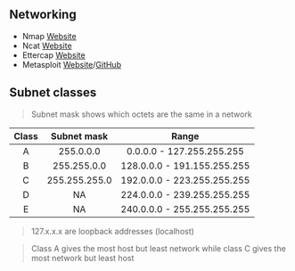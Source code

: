 ## Networking
- Nmap [Website](https://nmap.org/)
- Ncat [Website](https://nmap.org/ncat/)
- Ettercap [Website](https://www.ettercap-project.org/)
- Metasploit [Website](https://www.metasploit.com)/[GitHub](https://github.com/rapid7/metasploit-framework)
## Subnet classes

> Subnet mask shows which octets are the same in a network

|Class|Subnet mask|Range|
|:---:|:---:|:---:|
|A|255.0.0.0|0.0.0.0 - 127.255.255.255|
|B|255.255.0.0|128.0.0.0 - 191.155.255.255|
|C|255.255.255.0|192.0.0.0 - 223.255.255.255|
|D|NA|224.0.0.0 - 239.255.255.255|
|E|NA|240.0.0.0 - 255.255.255.255|

> 127.x.x.x are loopback addresses (localhost)

> Class A gives the most host but least network while class C gives the most network but least host
